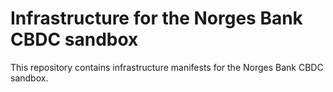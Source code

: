 # Infrastructure for the Norges Bank CBDC sandbox

This repository contains infrastructure manifests for the Norges Bank CBDC sandbox.
